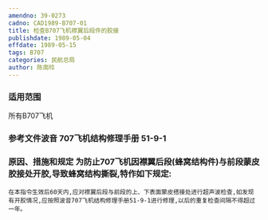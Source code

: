 ```yaml
---
amendno: 39-0273
cadno: CAD1989-B707-01
title: 检查B707飞机襟翼后段件的胶接
publishdate: 1989-05-04
effdate: 1989-05-15
tags: B707
categories: 民航总局
author: 陈南玲
---
```


### 适用范围 
所有B707飞机

<!--more-->
### 参考文件波音 707飞机结构修理手册 51-9-1

### 原因、措施和规定     为防止707飞机因襟翼后段(蜂窝结构件)与前段蒙皮胶接处开胶,导致蜂窝结构撕裂,特作如下规定: 
    在本指令生效后60天内,应对襟翼后段与前段的上、下表面蒙皮搭接处进行超声波检查,如发现有开胶情况,应按照波音707飞机结构修理手册51-9-1进行修理,以后的重复检查间隔不得超过一年。
